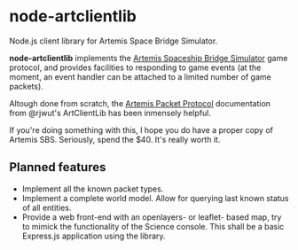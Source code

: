 node-artclientlib
=================

Node.js client library for Artemis Space Bridge Simulator.


**node-artclientlib** implements the [Artemis Spaceship Bridge Simulator](http://www.artemis.eochu.com/) game protocol, and provides facilities to responding to game events (at the moment, an event handler can be attached to a limited number of game packets).

Altough done from scratch, the [Artemis Packet Protocol](https://github.com/rjwut/ArtClientLib/wiki/Artemis-Packet-Protocol) documentation from @rjwut's ArtClientLib has been inmensely helpful.

If you're doing something with this, I hope you do have a proper copy of Artemis SBS. Seriously, spend the $40. It's really worth it.



Planned features
-------------------

* Implement all the known packet types.
* Implement a complete world model. Allow for querying last known status of all entities.
* Provide a web front-end with an openlayers- or leaflet- based map, try to mimick the functionality of the Science console. This shall be a basic Express.js application using the library.



